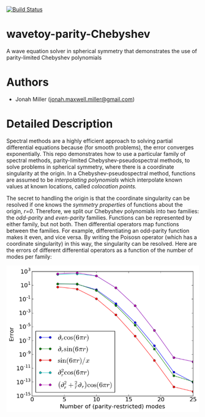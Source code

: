 [![Build Status](https://travis-ci.org/Yurlungur/wavetoy-parity-Chebyshev.svg?branch=master)](https://travis-ci.org/Yurlungur/wavetoy-parity-Chebyshev)

wavetoy-parity-Chebyshev
==================================================

A wave equation solver in spherical symmetry that demonstrates
the use of parity-limited Chebyshev polynomials

# Authors 

* Jonah Miller (jonah.maxwell.miller@gmail.com)

# Detailed Description

Spectral methods are a highly efficient approach to solving partial
differential equations because (for smooth problems), the error
converges exponentially. This repo demonstrates how to use a
particular family of spectral methods, parity-limited
Chebyshev-pseudospectral methods, to solve problems in spherical
symmetry, where there is a coordinate singularity at the origin. In a
Chebyshev-pseudospectral method, functions are assumed to be
*interpolating polynomials* which interpolate known values at known
locations, called *colocation points.*

The secret to handling the origin is that the coordinate singularity
can be resolved if one knows the *symmetry properties* of functions
about the origin, *r=0*. Therefore, we split our Chebyshev polynomials
into two families: the *odd-parity* and *even-parity*
families. Functions can be represented by either family, but not
both. Then differential operators map functions between the
families. For example, differentiating an odd-parity function makes it
even, and vice versa. By writing the Poisosn operator (which has a
coordinate singularity) in this way, the singularity can be
resolved. Here are the errors of different differential operators as a
function of the number of modes per family:

![Errors in differential operators](figs/test_operator_convergence.png)
